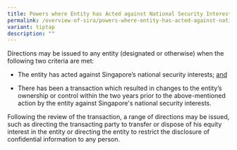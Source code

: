 ```yaml
---
title: Powers where Entity has Acted against National Security Interests
permalink: /overview-of-sira/powers-where-entity-has-acted-against-national-security-interests/
variant: tiptap
description: ""
---
```

<p>Directions may be issued to any entity (designated or otherwise) when
the following two criteria are met:</p>
<ul data-tight="true" class="tight">
<li>
<p>The entity has acted against Singapore’s national security interests; <u>and</u>&nbsp;</p>
</li>
<li>
<p>There has been a transaction which resulted in changes to the entity’s
ownership or control within the two years prior to the above-mentioned
action by the entity against Singapore's national security interests.</p>
</li>
</ul>
<p>Following the review of the transaction, a range of directions may be
issued, such as directing the transacting party to transfer or dispose
of his equity interest in the entity or directing the entity to restrict
the disclosure of confidential information to any person.</p>